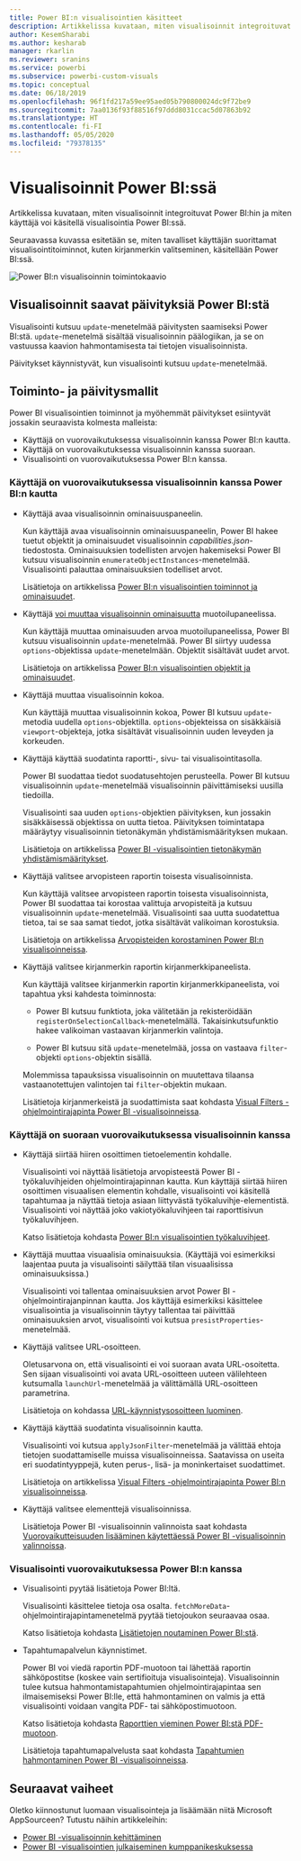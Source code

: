 ```yaml
---
title: Power BI:n visualisointien käsitteet
description: Artikkelissa kuvataan, miten visualisoinnit integroituvat Power BI:hin ja miten käyttäjä voi käsitellä visualisointia Power BI:ssä.
author: KesemSharabi
ms.author: kesharab
manager: rkarlin
ms.reviewer: sranins
ms.service: powerbi
ms.subservice: powerbi-custom-visuals
ms.topic: conceptual
ms.date: 06/18/2019
ms.openlocfilehash: 96f1fd217a59ee95aed05b790800024dc9f72be9
ms.sourcegitcommit: 7aa0136f93f88516f97ddd8031ccac5d07863b92
ms.translationtype: HT
ms.contentlocale: fi-FI
ms.lasthandoff: 05/05/2020
ms.locfileid: "79378135"
---
```

# <a name="visuals-in-power-bi"></a>Visualisoinnit Power BI:ssä

Artikkelissa kuvataan, miten visualisoinnit integroituvat Power BI:hin ja miten käyttäjä voi käsitellä visualisointia Power BI:ssä. 

Seuraavassa kuvassa esitetään se, miten tavalliset käyttäjän suorittamat visualisointitoiminnot, kuten kirjanmerkin valitseminen, käsitellään Power BI:ssä.

![Power BI:n visualisoinnin toimintokaavio](media/power-bi-visuals-concept/visual-concept.svg)

## <a name="visuals-get-updates-from-power-bi"></a>Visualisoinnit saavat päivityksiä Power BI:stä

Visualisointi kutsuu `update`-menetelmää päivitysten saamiseksi Power BI:stä. `update`-menetelmä sisältää visualisoinnin päälogiikan, ja se on vastuussa kaavion hahmontamisesta tai tietojen visualisoinnista.

Päivitykset käynnistyvät, kun visualisointi kutsuu `update`-menetelmää.

## <a name="action-and-update-patterns"></a>Toiminto- ja päivitysmallit

Power BI visualisointien toiminnot ja myöhemmät päivitykset esiintyvät jossakin seuraavista kolmesta malleista:

* Käyttäjä on vuorovaikutuksessa visualisoinnin kanssa Power BI:n kautta.
* Käyttäjä on vuorovaikutuksessa visualisoinnin kanssa suoraan.
* Visualisointi on vuorovaikutuksessa Power BI:n kanssa.

### <a name="user-interacts-with-a-visual-through-power-bi"></a>Käyttäjä on vuorovaikutuksessa visualisoinnin kanssa Power BI:n kautta

* Käyttäjä avaa visualisoinnin ominaisuuspaneelin.

    Kun käyttäjä avaa visualisoinnin ominaisuuspaneelin, Power BI hakee tuetut objektit ja ominaisuudet visualisoinnin *capabilities.json*-tiedostosta. Ominaisuuksien todellisten arvojen hakemiseksi Power BI kutsuu visualisoinnin `enumerateObjectInstances`-menetelmää. Visualisointi palauttaa ominaisuuksien todelliset arvot.

    Lisätietoja on artikkelissa [Power BI:n visualisointien toiminnot ja ominaisuudet](capabilities.md).

* Käyttäjä [voi muuttaa visualisoinnin ominaisuutta](../../visuals/power-bi-visualization-customize-title-background-and-legend.md) muotoilupaneelissa.

    Kun käyttäjä muuttaa ominaisuuden arvoa muotoilupaneelissa, Power BI kutsuu visualisoinnin `update`-menetelmää. Power BI siirtyy uudessa `options`-objektissa `update`-menetelmään. Objektit sisältävät uudet arvot.

    Lisätietoja on artikkelissa [Power BI:n visualisointien objektit ja ominaisuudet](objects-properties.md).

* Käyttäjä muuttaa visualisoinnin kokoa.

    Kun käyttäjä muuttaa visualisoinnin kokoa, Power BI kutsuu `update`-metodia uudella `options`-objektilla. `options`-objekteissa on sisäkkäisiä `viewport`-objekteja, jotka sisältävät visualisoinnin uuden leveyden ja korkeuden.

* Käyttäjä käyttää suodatinta raportti-, sivu- tai visualisointitasolla.

    Power BI suodattaa tiedot suodatusehtojen perusteella. Power BI kutsuu visualisoinnin `update`-menetelmää visualisoinnin päivittämiseksi uusilla tiedoilla.

    Visualisointi saa uuden `options`-objektien päivityksen, kun jossakin sisäkkäisessä objektissa on uutta tietoa. Päivityksen toimintatapa määräytyy visualisoinnin tietonäkymän yhdistämismäärityksen mukaan.

    Lisätietoja on artikkelissa [Power BI -visualisointien tietonäkymän yhdistämismääritykset](dataview-mappings.md).

* Käyttäjä valitsee arvopisteen raportin toisesta visualisoinnista.

    Kun käyttäjä valitsee arvopisteen raportin toisesta visualisoinnista, Power BI suodattaa tai korostaa valittuja arvopisteitä ja kutsuu visualisoinnin `update`-menetelmää. Visualisointi saa uutta suodatettua tietoa, tai se saa samat tiedot, jotka sisältävät valikoiman korostuksia.

    Lisätietoja on artikkelissa [Arvopisteiden korostaminen Power BI:n visualisoinneissa](highlight.md).

* Käyttäjä valitsee kirjanmerkin raportin kirjanmerkkipaneelista.

    Kun käyttäjä valitsee kirjanmerkin raportin kirjanmerkkipaneelista, voi tapahtua yksi kahdesta toiminnosta:

    * Power BI kutsuu funktiota, joka välitetään ja rekisteröidään `registerOnSelectionCallback`-menetelmällä. Takaisinkutsufunktio hakee valikoiman vastaavan kirjanmerkin valintoja.

    * Power BI kutsuu sitä `update`-menetelmää, jossa on vastaava `filter`-objekti `options`-objektin sisällä.

    Molemmissa tapauksissa visualisoinnin on muutettava tilaansa vastaanotettujen valintojen tai `filter`-objektin mukaan.

    Lisätietoja kirjanmerkeistä ja suodattimista saat kohdasta [Visual Filters -ohjelmointirajapinta Power BI -visualisoinneissa](filter-api.md).

### <a name="user-interacts-with-the-visual-directly"></a>Käyttäjä on suoraan vuorovaikutuksessa visualisoinnin kanssa

* Käyttäjä siirtää hiiren osoittimen tietoelementin kohdalle.

    Visualisointi voi näyttää lisätietoja arvopisteestä Power BI -työkaluvihjeiden ohjelmointirajapinnan kautta. Kun käyttäjä siirtää hiiren osoittimen visuaalisen elementin kohdalle, visualisointi voi käsitellä tapahtumaa ja näyttää tietoja asiaan liittyvästä työkaluvihje-elementistä. Visualisointi voi näyttää joko vakiotyökaluvihjeen tai raporttisivun työkaluvihjeen.

    Katso lisätietoja kohdasta [Power BI:n visualisointien työkaluvihjeet](add-tooltips.md).

* Käyttäjä muuttaa visuaalisia ominaisuuksia. (Käyttäjä voi esimerkiksi laajentaa puuta ja visualisointi säilyttää tilan visuaalisissa ominaisuuksissa.)

    Visualisointi voi tallentaa ominaisuuksien arvot Power BI -ohjelmointirajanpinnan kautta. Jos käyttäjä esimerkiksi käsittelee visualisointia ja visualisoinnin täytyy tallentaa tai päivittää ominaisuuksien arvot, visualisointi voi kutsua `presistProperties`-menetelmää.

* Käyttäjä valitsee URL-osoitteen.

    Oletusarvona on, että visualisointi ei voi suoraan avata URL-osoitetta. Sen sijaan visualisointi voi avata URL-osoitteen uuteen välilehteen kutsumalla `launchUrl`-menetelmää ja välittämällä URL-osoitteen parametrina.

    Lisätietoja on kohdassa [URL-käynnistysosoitteen luominen](launch-url.md).

* Käyttäjä käyttää suodatinta visualisoinnin kautta.

    Visualisointi voi kutsua `applyJsonFilter`-menetelmää ja välittää ehtoja tietojen suodattamiselle muissa visualisoinneissa. Saatavissa on useita eri suodatintyyppejä, kuten perus-, lisä- ja moninkertaiset suodattimet.

    Lisätietoja on artikkelissa [Visual Filters -ohjelmointirajapinta Power BI:n visualisoinneissa](filter-api.md).

* Käyttäjä valitsee elementtejä visualisoinnissa.

    Lisätietoja Power BI -visualisoinnin valinnoista saat kohdasta [Vuorovaikutteisuuden lisääminen käytettäessä Power BI -visualisoinnin valinnoissa](selection-api.md).

### <a name="visual-interacts-with-power-bi"></a>Visualisointi vuorovaikutuksessa Power BI:n kanssa

* Visualisointi pyytää lisätietoja Power BI:ltä.

    Visualisointi käsittelee tietoja osa osalta. `fetchMoreData`-ohjelmointirajapintamenetelmä pyytää tietojoukon seuraavaa osaa.

    Katso lisätietoja kohdasta [Lisätietojen noutaminen Power BI:stä](fetch-more-data.md).

* Tapahtumapalvelun käynnistimet.

    Power BI voi viedä raportin PDF-muotoon tai lähettää raportin sähköpostitse (koskee vain sertifioituja visualisointeja). Visualisoinnin tulee kutsua hahmontamistapahtumien ohjelmointirajapintaa sen ilmaisemiseksi Power BI:lle, että hahmontaminen on valmis ja että visualisointi voidaan vangita PDF- tai sähköpostimuotoon.

    Katso lisätietoja kohdasta [Raporttien vieminen Power BI:stä PDF-muotoon](../../consumer/end-user-pdf.md).

    Lisätietoja tapahtumapalvelusta saat kohdasta [Tapahtumien hahmontaminen Power BI -visualisoinneissa](event-service.md).

## <a name="next-steps"></a>Seuraavat vaiheet

Oletko kiinnostunut luomaan visualisointeja ja lisäämään niitä Microsoft AppSourceen? Tutustu näihin artikkeleihin:

* [Power BI -visualisoinnin kehittäminen](./custom-visual-develop-tutorial.md)
* [Power BI -visualisointien julkaiseminen kumppanikeskuksessa](office-store.md)
